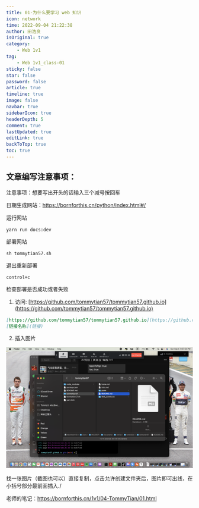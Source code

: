 ```yaml
---
title: 01-为什么要学习 web 知识
icon: network
time: 2022-09-04 21:22:38
author: 田浩良
isOriginal: true
category: 
    - Web 1v1
tag:
    - Web 1v1_class-01
sticky: false
star: false
password: false
article: true
timeline: true
image: false
navbar: true
sidebarIcon: true
headerDepth: 5
comment: true
lastUpdated: true
editLink: true
backToTop: true
toc: true
---
```


## 文章编写注意事项：

注意事项：想要写出开头的话输入三个减号按回车

日期生成网站：https://bornforthis.cn/python/index.html#/

运行网站

```yarn
yarn run docs:dev
```

部署网站

```yarn
sh tommytian57.sh
```

退出重新部署

```yarn
control+c
```

检查部署是否成功或者失败

1. 访问: [https://github.com/tommytian57/tommytian57.github.io](https://github.com/tommytian57/tommytian57.github.io)

```markdown
[https://github.com/tommytian57/tommytian57.github.io](https://github.com/tommytian57/tommytian57.github.io)
[链接名称](链接)
```

2. 插入图片

![image-20220904215814484](./web_01.assets/image-20220904215814484.png)

找一张图片（截图也可以）直接复制，点击允许创建文件夹后，图片即可出线，在小括号部分最前面插入./



老师的笔记：https://bornforthis.cn/1v1/04-TommyTian/01.html


